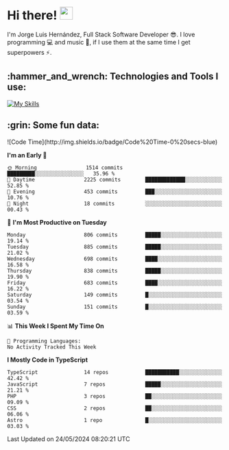 <h1 align="left">
 <abc>
  <br>Hi there! <img src="https://user-images.githubusercontent.com/42378118/110234147-e3259600-7f4e-11eb-95be-0c4047144dea.gif" width="30"><br>
 </abc>
</h1>

I'm Jorge Luis Hernández, Full Stack Software Developer :sunglasses:. I love programming :computer: and music :musical_score:, if I use them at the same time I get superpowers :zap:. 


<h2 align="left">:hammer_and_wrench: Technologies and Tools I use:</h2>

[![My Skills](https://skillicons.dev/icons?i=js,ts,html,css,py,vue,react,next,nest,postgres,mysql)](https://skillicons.dev)

<h2 align="left">:grin: Some fun data:</h2>
<!--START_SECTION:waka-->
![Code Time](http://img.shields.io/badge/Code%20Time-0%20secs-blue)

**I'm an Early 🐤** 

```text
🌞 Morning                1514 commits        █████████░░░░░░░░░░░░░░░░   35.96 % 
🌆 Daytime                2225 commits        █████████████░░░░░░░░░░░░   52.85 % 
🌃 Evening                453 commits         ███░░░░░░░░░░░░░░░░░░░░░░   10.76 % 
🌙 Night                  18 commits          ░░░░░░░░░░░░░░░░░░░░░░░░░   00.43 % 
```
📅 **I'm Most Productive on Tuesday** 

```text
Monday                   806 commits         █████░░░░░░░░░░░░░░░░░░░░   19.14 % 
Tuesday                  885 commits         █████░░░░░░░░░░░░░░░░░░░░   21.02 % 
Wednesday                698 commits         ████░░░░░░░░░░░░░░░░░░░░░   16.58 % 
Thursday                 838 commits         █████░░░░░░░░░░░░░░░░░░░░   19.90 % 
Friday                   683 commits         ████░░░░░░░░░░░░░░░░░░░░░   16.22 % 
Saturday                 149 commits         █░░░░░░░░░░░░░░░░░░░░░░░░   03.54 % 
Sunday                   151 commits         █░░░░░░░░░░░░░░░░░░░░░░░░   03.59 % 
```


📊 **This Week I Spent My Time On** 

```text
💬 Programming Languages: 
No Activity Tracked This Week
```

**I Mostly Code in TypeScript** 

```text
TypeScript               14 repos            ███████████░░░░░░░░░░░░░░   42.42 % 
JavaScript               7 repos             █████░░░░░░░░░░░░░░░░░░░░   21.21 % 
PHP                      3 repos             ██░░░░░░░░░░░░░░░░░░░░░░░   09.09 % 
CSS                      2 repos             ██░░░░░░░░░░░░░░░░░░░░░░░   06.06 % 
Astro                    1 repo              █░░░░░░░░░░░░░░░░░░░░░░░░   03.03 % 
```




 Last Updated on 24/05/2024 08:20:21 UTC
<!--END_SECTION:waka-->
